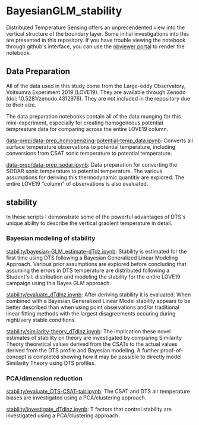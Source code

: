 # BayesianGLM_stability

Distributed Temperature Sensing offers an unprecendented view into the vertical structure of the boundary layer. Some initial investigations into this are presented in this repository. If you have trouble viewing the notebook through github's interface, you can use the [nbviewer portal](https://nbviewer.jupyter.org/) to render the notebook.

## Data Preparation

All of the data used in this study come from the Large-eddy Observatory, Voitsumra Experiment 2019 (LOVE19). They are available through Zenodo (doi: 10.5281/zenodo.4312976). They are not included in the repository due to their size.

The data preparation notebooks contain all of the data munging for this mini-experiment, especially for creating homogeneous potential tempreature data for comparing across the entire LOVE19 column.

[data-prep/data-prep_homogenizing-potential-temp_data.ipynb](https://nbviewer.jupyter.org/github/klapo/BayesianGLM_stability/blob/main/notebooks/data-prep/data-prep_homogenizing-potential-temp_data.ipynb): Converts all surface temperature observations to potential temperature, including conversions from CSAT sonic temperature to potential temperature.

[data-prep/data-prep_sodar.ipynb](https://nbviewer.jupyter.org/github/klapo/BayesianGLM_stability/blob/main/notebooks/data-prep/data-prep_sodar.ipynb): Data preparation for converting the SODAR sonic temperature to potential temperature. The various assumptions for deriving this thermodynamic quantitiy are explored. The entire LOVE19 "column" of observations is also evaluated.

## stability

In these scripts I demonstrate some of the powerful advantages of DTS's unique ability to describe the vertical gradient temperature in detail.

### Bayesian modeling of stability

[stability/bayesian-GLM_estimate-dTdz.ipynb](https://nbviewer.jupyter.org/github/klapo/BayesianGLM_stability/blob/main/notebooks/stability/bayesian-GLM_estimate-dTdz.ipynb): Stability is estimated for the first time using DTS following a Bayesian Generalized Linear Modeling Approach. Various prior assumptions are explored before concluding that assuming the errors in DTS temperature are distributed following a Student's t-distribution and modeling the stability for the entire LOVE19 campaign using this Bayes GLM approach.

[stability/evaluate_dTdlnz.ipynb](https://nbviewer.jupyter.org/github/klapo/BayesianGLM_stability/blob/main/notebooks/stability/evaluate_dTdlnz.ipynb): After deriving stability it is evaluated. When combined with a Bayesian Generalized Linear Model stability appears to be better described than when using point observations and/or traditional linear fitting methods with the largest disagreements occuring during night/very stable conditions.

[stability/similarity-theory_dTdlnz.ipynb](https://nbviewer.jupyter.org/github/klapo/BayesianGLM_stability/blob/main/notebooks/stability/similarity-theory_dTdlnz.ipynb): The implication these novel estimates of stability on theory are investigated by comparing Similarity Theory theoretical values derived from the CSATs to the actual values derived from the DTS profile and Bayesian modeling. A further proof-of-concept is completed showing how it may be possible to directly model Similarity Theory using DTS profiles.


### PCA/dimension reduction

[stability/evaluate_DTS-CSAT-tair.ipynb](https://nbviewer.jupyter.org/github/klapo/BayesianGLM_stability/blob/main/notebooks/stability/evaluate_DTS-CSAT-tair.ipynb): The CSAT and DTS air temperature biases are investigated using a PCA/clustering approach.

[stability/investigate_dTdlnz.ipynb](https://nbviewer.jupyter.org/github/klapo/BayesianGLM_stability/blob/main/notebooks/stability/investigate_dTdlnz.ipynb): T factors that control stability are investigated using a PCA/clustering approach.
